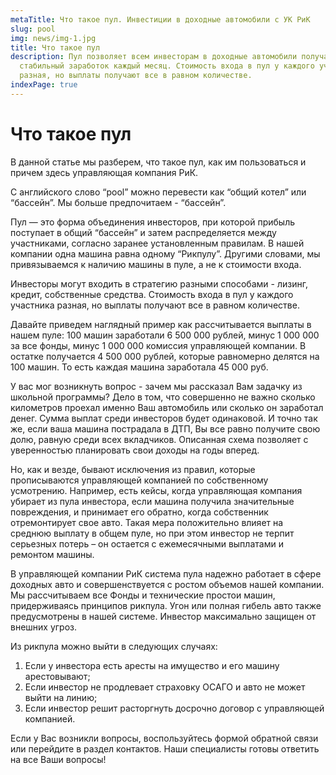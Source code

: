 ```yaml
---
metaTitle: Что такое пул. Инвестиции в доходные автомобили с УК РиК
slug: pool
img: news/img-1.jpg
title: Что такое пул
description: Пул позволяет всем инвесторам в доходные автомобили получать
  стабильный заработок каждый месяц. Стоимость входа в пул у каждого участника
  разная, но выплаты получают все в равном количестве.
indexPage: true
---
```


# Что такое пул

В данной статье мы разберем, что такое пул, как им пользоваться и причем здесь управляющая компания РиК.

С английского слово “pool” можно перевести как “общий котел” или “бассейн”. Мы больше предпочитаем - “бассейн”.

Пул — это форма объединения инвесторов, при которой прибыль поступает в общий “бассейн” и затем распределяется между участниками, согласно заранее установленным правилам. В нашей компании одна машина равна одному “Рикпулу”. Другими словами, мы привязываемся к наличию машины в пуле, а не к стоимости входа.

Инвесторы могут входить в стратегию разными способами - лизинг, кредит, собственные средства. Стоимость входа в пул у каждого участника разная, но выплаты получают все в равном количестве.

Давайте приведем наглядный пример как рассчитывается выплаты в нашем пуле: 100 машин заработали 6 500 000 рублей, минус 1 000 000 за все фонды, минус 1 000 000 комиссия управляющей компании. В остатке получается 4 500 000 рублей, которые равномерно делятся на 100 машин. То есть каждая машина заработала 45 000 руб.

У вас мог возникнуть вопрос - зачем мы рассказал Вам задачку из школьной программы? Дело в том, что совершенно не важно сколько километров проехал именно Ваш автомобиль или сколько он заработал денег. Сумма выплат среди инвесторов будет одинаковой. И точно так же, если ваша машина пострадала в ДТП, Вы все равно получите свою долю, равную среди всех вкладчиков. Описанная схема позволяет с уверенностью планировать свои доходы на годы вперед.

Но, как и везде, бывают исключения из правил, которые прописываются управляющей компанией по собственному усмотрению. Например, есть кейсы, когда управляющая компания убирает из пула инвестора, если машина получила значительные повреждения, и принимает его обратно, когда собственник отремонтирует свое авто. Такая мера положительно влияет на среднюю выплату в общем пуле, но при этом инвестор не терпит серьезных потерь – он остается с ежемесячными выплатами и ремонтом машины.

В управляющей компании РиК система пула надежно работает в сфере доходных авто и совершенствуется с ростом объемов нашей компании. Мы рассчитываем все Фонды и технические простои машин, придерживаясь принципов рикпула. Угон или полная гибель авто также предусмотрены в нашей системе. Инвестор максимально защищен от внешних угроз.

Из рикпула можно выйти в следующих случаях:

1. Если у инвестора есть аресты на имущество и его машину арестовывают;
2. Если инвестор не продлевает страховку ОСАГО и авто не может выйти на линию;
3. Если инвестор решит расторгнуть досрочно договор с управляющей компанией.

Если у Вас возникли вопросы, воспользуйтесь <modal-link>формой обратной связи</modal-link> или перейдите в раздел <nuxt-link to="/contacts" class="modal-link">контактов</nuxt-link>. Наши специалисты готовы ответить на все Ваши вопросы!
